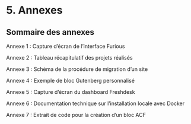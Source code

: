 # 5. Annexes

## Sommaire des annexes

Annexe 1 : Capture d’écran de l’interface Furious

Annexe 2 : Tableau récapitulatif des projets réalisés

Annexe 3 : Schéma de la procédure de migration d’un site

Annexe 4 : Exemple de bloc Gutenberg personnalisé

Annexe 5 : Capture d’écran du dashboard Freshdesk

Annexe 6 : Documentation technique sur l’installation locale avec Docker

Annexe 7 : Extrait de code pour la création d’un bloc ACF
